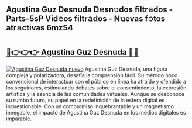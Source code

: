 ## Agustina Guz Desnuda D𝚎sn𝚞dos filtr𝚊dos - Parts-5sP Vid𝚎os filtr𝚊dos - N𝚞evas f𝚘tos atr𝚊ctivas 6mzS4

# <h2><a href="http://mb4lf7b.tromn.icu/?c=Agustina+Guz+Desnuda">🔗👉👉👉 Agustina Guz Desnuda 🔗🔗</a></h2>

[![Agustina Guz Desnuda nuevo](https://i.imgur.com/pEAQMta.gif)](http://mb4lf7b.tromn.icu/?c=Agustina+Guz+Desnuda)
Agustina Guz Desnuda, una figura compleja y polarizadora, desafía la comprensión fácil. Su método poco convencional de interactuar con el público en línea ha atraído y ofendido a los seguidores, estimulando debates sobre el consentimiento, la expresión artística y la esencia de las comunidades virtuales. Aunque se desconoce su rumbo futuro, su papel en la redefinición de la esfera digital es incuestionable. Con un compromiso inquebrantable y un magnetismo innegable, el impacto de Agustina Guz Desnuda en los medios digitales es imparable.
